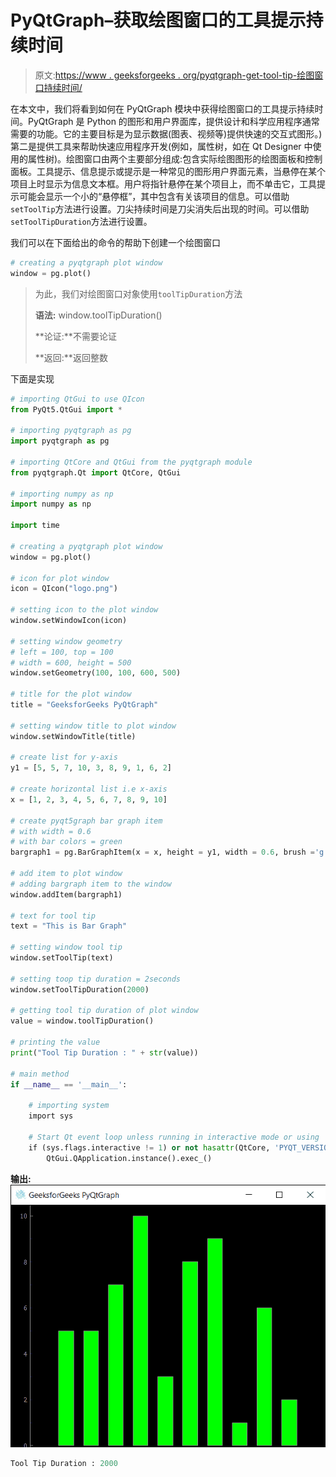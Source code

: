 # PyQtGraph–获取绘图窗口的工具提示持续时间

> 原文:[https://www . geeksforgeeks . org/pyqtgraph-get-tool-tip-绘图窗口持续时间/](https://www.geeksforgeeks.org/pyqtgraph-getting-tool-tip-duration-of-plot-window/)

在本文中，我们将看到如何在 PyQtGraph 模块中获得绘图窗口的工具提示持续时间。PyQtGraph 是 Python 的图形和用户界面库，提供设计和科学应用程序通常需要的功能。它的主要目标是为显示数据(图表、视频等)提供快速的交互式图形。)第二是提供工具来帮助快速应用程序开发(例如，属性树，如在 Qt Designer 中使用的属性树)。绘图窗口由两个主要部分组成:包含实际绘图图形的绘图面板和控制面板。工具提示、信息提示或提示是一种常见的图形用户界面元素，当悬停在某个项目上时显示为信息文本框。用户将指针悬停在某个项目上，而不单击它，工具提示可能会显示一个小的“悬停框”，其中包含有关该项目的信息。可以借助`setToolTip`方法进行设置。刀尖持续时间是刀尖消失后出现的时间。可以借助`setToolTipDuration`方法进行设置。

我们可以在下面给出的命令的帮助下创建一个绘图窗口

```py
# creating a pyqtgraph plot window
window = pg.plot()

```

> 为此，我们对绘图窗口对象使用`toolTipDuration`方法
> 
> **语法:** window.toolTipDuration()
> 
> **论证:**不需要论证
> 
> **返回:**返回整数

下面是实现

```py
# importing QtGui to use QIcon
from PyQt5.QtGui import * 

# importing pyqtgraph as pg
import pyqtgraph as pg

# importing QtCore and QtGui from the pyqtgraph module
from pyqtgraph.Qt import QtCore, QtGui

# importing numpy as np
import numpy as np

import time

# creating a pyqtgraph plot window
window = pg.plot()

# icon for plot window
icon = QIcon("logo.png")

# setting icon to the plot window
window.setWindowIcon(icon)

# setting window geometry
# left = 100, top = 100
# width = 600, height = 500
window.setGeometry(100, 100, 600, 500)

# title for the plot window
title = "GeeksforGeeks PyQtGraph"

# setting window title to plot window
window.setWindowTitle(title)

# create list for y-axis
y1 = [5, 5, 7, 10, 3, 8, 9, 1, 6, 2]

# create horizontal list i.e x-axis
x = [1, 2, 3, 4, 5, 6, 7, 8, 9, 10]

# create pyqt5graph bar graph item 
# with width = 0.6
# with bar colors = green
bargraph1 = pg.BarGraphItem(x = x, height = y1, width = 0.6, brush ='g')

# add item to plot window
# adding bargraph item to the window
window.addItem(bargraph1)

# text for tool tip
text = "This is Bar Graph"

# setting window tool tip
window.setToolTip(text)

# setting toop tip duration = 2seconds
window.setToolTipDuration(2000)

# getting tool tip duration of plot window
value = window.toolTipDuration()

# printing the value
print("Tool Tip Duration : " + str(value))

# main method
if __name__ == '__main__':

    # importing system
    import sys

    # Start Qt event loop unless running in interactive mode or using 
    if (sys.flags.interactive != 1) or not hasattr(QtCore, 'PYQT_VERSION'):
        QtGui.QApplication.instance().exec_()

```

**输出:**
![](img/aa7d187595ef6cee1ea040dc44b11b34.png)

```py
Tool Tip Duration : 2000

```